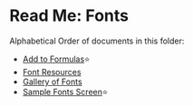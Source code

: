 # Read Me: Fonts

Alphabetical Order of documents in this folder: 

- [Add to Formulas](Add-to-App-Formulas.md)⭐
- [Font Resources](Font-Resources.md)
- [Gallery of Fonts](Gallery-of-Fonts.md)
- [Sample Fonts Screen](Sample-Fonts-Screen.md)⭐
